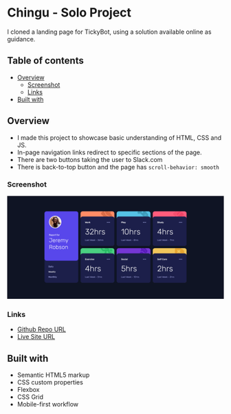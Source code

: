 # Chingu - Solo Project

I cloned a landing page for TickyBot, using a solution available online as guidance.

## Table of contents

- [Overview](#overview)
  - [Screenshot](#screenshot)
  - [Links](#links)
- [Built with](#built-with)



## Overview

- I made this project to showcase basic understanding of HTML, CSS and JS. 
- In-page navigation links redirect to specific sections of the page.
- There are two buttons taking the user to Slack.com
- There is back-to-top button and the page has `scroll-behavior: smooth`

### Screenshot

![Screenshot](./screenshot.png)

### Links

- [Github Repo URL](https://github.com/andreimaier/Chingu-SoloProject)
- [Live Site URL](https://andreimaier.github.io/Chingu-SoloProject)

## Built with

- Semantic HTML5 markup
- CSS custom properties
- Flexbox
- CSS Grid
- Mobile-first workflow



